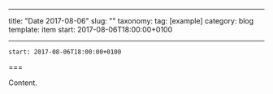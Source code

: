 
---
title: "Date 2017-08-06"
slug: ""
taxonomy:
tag: [example]
category: blog
template: item
start: 2017-08-06T18:00:00+0100

---

``start: 2017-08-06T18:00:00+0100``

===

Content.
